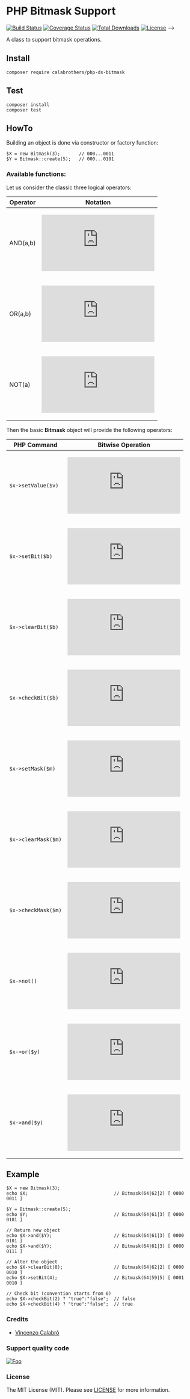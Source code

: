 <link rel="stylesheet" href="https://maxcdn.bootstrapcdn.com/bootstrap/3.4.1/css/bootstrap.min.css">

# PHP Bitmask Support


[![Build Status](https://travis-ci.org/calabrothers/php-ds-bitmask.svg?branch=master)](https://travis-ci.org/calabrothers/php-ds-bitmask.svg?branch=master) [![Coverage Status](https://coveralls.io/repos/github/calabrothers/php-ds-bitmask/badge.svg?branch=master)](https://coveralls.io/github/calabrothers/php-ds-bitmask?branch=master) [![Total Downloads](https://poser.pugx.org/calabrothers/php-ds-bitmask/downloads)](https://packagist.org/packages/calabrothers/php-ds-bitmask) [![License](https://poser.pugx.org/calabrothers/php-ds-bitmask/license)](https://packagist.org/packages/calabrothers/php-ds-bitmask) -->

A class to support bitmask operations.
## Install
    composer require calabrothers/php-ds-bitmask

## Test
    composer install
    composer test

## HowTo
Building an object is done via constructor or factory function:
    
    $X = new Bitmask(3);       // 000...0011
    $Y = Bitmask::create(5);   // 000...0101

### Available functions:
Let us consider the classic three logical operators:
<div class="container">
<table class="table">
<thead>
<tr>
<th>Operator</th>
<th>Notation</th>
</tr>
</thead>
<tbody>

<tr><td>
 
AND(a,b)

</td><td>
    
![AND](https://latex.codecogs.com/gif.latex?a%20%5Cwedge%20b)
<!-- $$ a \wedge b --> 

</td></tr>

<tr><td>
 
OR(a,b)

</td><td>
    
![OR](https://latex.codecogs.com/gif.latex?a%20%5Cvee%20b)
<!-- $$  a \vee b $$ -->

</td></tr>

<tr><td>

NOT(a)

</td><td>
    
![NOT](https://latex.codecogs.com/gif.latex?%5Cbar%20a)
<!-- $$  \bar{a} $$ -->

</td></tr>

</tbody>
</table>
</div>

Then the basic **Bitmask** object will provide the following operators:

<div class="container">
<table class="table">
<thead>
<tr>
<th>PHP Command</th>
<th>Bitwise Operation</th>
</tr>
</thead>
<tbody>

<tr><td>
 
    $x->setValue($v)

</td><td>
    
![SetValue](https://latex.codecogs.com/gif.latex?x%20%3D%20v)
<!-- $$ x = v$$ -->
</td></tr>

<tr><td>
 
    $x->setBit($b)

</td><td>
    
![SetBit](https://latex.codecogs.com/gif.latex?x%20%3D%20x%20%5Cvee%202%5Eb)
<!-- $$ x = x \vee 2^b $$ -->

</td></tr>

<tr><td>
 
    $x->clearBit($b)

</td><td>
    
![ClearBit](https://latex.codecogs.com/gif.latex?x%20%3D%20x%20%5Cwedge%20%5Cbar%7B2%5Eb%7D)
<!--$$ x = x \wedge \bar{2^b} $$ -->

</td></tr>

<tr><td>
 
    $x->checkBit($b)

</td><td>

![CheckBit](https://latex.codecogs.com/gif.latex?%28x%20%5Cwedge%202%5Eb%29%20%3E%200)
<!-- $$ (x \wedge 2^b) > 0 $$ -->

</td></tr>

<tr><td>
 
    $x->setMask($m)

</td><td>

![SetMask](https://latex.codecogs.com/gif.latex?x%20%3D%20x%20%5Cvee%20m)
<!-- $$ x = x \vee m $$ -->

</td></tr>

<tr><td>
 
    $x->clearMask($m)

</td><td>

![ClearMask](https://latex.codecogs.com/gif.latex?x%20%3D%20x%20%5Cwedge%20%5Cbar%7Bm%7D)
<!-- $$ x = x \wedge \bar{m} $$ -->

</td></tr>

<tr><td>
 
    $x->checkMask($m)

</td><td>

![CheckMask](https://latex.codecogs.com/gif.latex?%28x%20%5Cwedge%20m%29%20%3E%200)

<!-- $$ (x \wedge m) > 0 $$ -->

</td></tr>

<tr><td>
 
    $x->not()

</td><td>
    
![NotFcn](https://latex.codecogs.com/gif.latex?y%20%3D%20%5Cbar%7Bx%7D)
<!-- $$ y = \bar{x} $$ -->

</td></tr>

<tr><td>
 
    $x->or($y)

</td><td>

![OrFcn](https://latex.codecogs.com/gif.latex?z%20%3D%20x%20%5Cvee%20y)
<!-- $$ z = x \vee y $$ -->

</td></tr>

<tr><td>
 
    $x->and($y)

</td><td>
    
![AndFcn](https://latex.codecogs.com/gif.latex?z%20%3D%20x%20%5Cwedge%20y)
<!-- $$ z = x \wedge y $$ -->

</td></tr>

</tbody>
</table>
</div>


## Example

    $X = new Bitmask(3);  
    echo $X;                                // Bitmask(64|62|2) [ 0000 0011 ]

    $Y = Bitmask::create(5);    
    echo $Y;                                // Bitmask(64|61|3) [ 0000 0101 ]

    // Return new object
    echo $X->and($Y);                       // Bitmask(64|61|3) [ 0000 0101 ]       
    echo $X->and($Y);                       // Bitmask(64|61|3) [ 0000 0111 ]

    // Alter the object
    echo $X->clearBit(0);                   // Bitmask(64|62|2) [ 0000 0010 ]
    echo $X->setBit(4);                     // Bitmask(64|59|5) [ 0001 0010 ]

    // Check bit (convention starts from 0)
    echo $X->checkBit(2) ? "true":"false";  // false
    echo $X->checkBit(4) ? "true":"false";  // true


### Credits
- [Vincenzo Calabrò](www.cybertronics.cloud/vc)

### Support quality code
[![Foo](https://www.paypalobjects.com/en_US/i/btn/btn_donate_LG.gif)](https://paypal.me/muawijhe)

### License

The MIT License (MIT). Please see [LICENSE](LICENSE.md) for more information.
